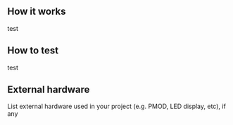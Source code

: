 <!---

This file is used to generate your project datasheet. Please fill in the information below and delete any unused
sections.

You can also include images in this folder and reference them in the markdown. Each image must be less than
512 kb in size, and the combined size of all images must be less than 1 MB.
-->

## How it works

test

## How to test

test

## External hardware

List external hardware used in your project (e.g. PMOD, LED display, etc), if any
